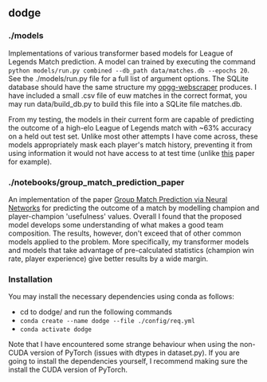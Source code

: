 ## dodge

### ./models

Implementations of various transformer based models for League of Legends Match prediction. A model can trained by executing the command ```python models/run.py combined --db_path data/matches.db --epochs 20```. See the ./models/run.py file for a full list of argument options. The SQLite database should have the same structure my [opgg-webscraper](https://github.com/loua19/opgg-scrape) produces. I have included a small .csv file of euw matches in the correct format, you may run data/build_db.py to build this file into a SQLite file matches.db.

 From my testing, the models in their current form are capable of predicting the outcome of a high-elo League of Legends match with ~63% accuracy on a held out test set. Unlike most other attempts I have come across, these models appropriately mask each player's match history, preventing it from using information it would not have access to at test time (unlike [this](https://arxiv.org/pdf/2108.02799.pdf) paper for example).

### ./notebooks/group_match_prediction_paper

An implementation of the paper [Group Match Prediction via Neural Networks](https://ceur-ws.org/Vol-2960/paper1.pdf) for predicting the outcome of a match by modelling champion and player-champion 'usefulness' values. Overall I found that the proposed model develops some understanding of what makes a good team composition. The results, however, don't exceed that of other common models applied to the problem. More specifically, my transformer models and models that take advantage of pre-calculated statistics (champion win rate, player experience) give better results by a wide margin.

### Installation

You may install the necessary dependencies using conda as follows:

- cd to dodge/ and run the following commands
- ```conda create --name dodge --file ./config/req.yml```
- ```conda activate dodge```

 Note that I have encountered some strange behaviour when using the non-CUDA version of PyTorch (issues with dtypes in dataset.py). If you are going to install the dependencies yourself, I recommend making sure the install the CUDA version of PyTorch. 